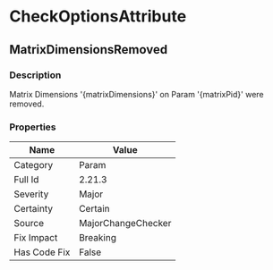 ﻿---  
uid: MajorChangeChecker_2_21_3  
---

# CheckOptionsAttribute

## MatrixDimensionsRemoved

### Description

Matrix Dimensions '{matrixDimensions}' on Param '{matrixPid}' were removed.

### Properties

| Name         | Value              |
| ------------ | ------------------ |
| Category     | Param              |
| Full Id      | 2.21.3             |
| Severity     | Major              |
| Certainty    | Certain            |
| Source       | MajorChangeChecker |
| Fix Impact   | Breaking           |
| Has Code Fix | False              |
